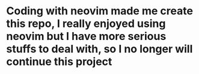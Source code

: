 # Coding with neovim made me create this repo, I really enjoyed using neovim but I have more serious stuffs to deal with, so I no longer will continue this project

